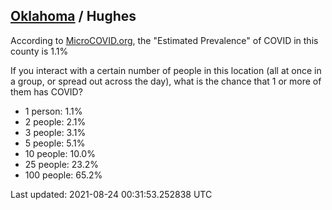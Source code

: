 
## [Oklahoma](/united-states/oklahoma) / Hughes

According to [MicroCOVID.org](http://microcovid.org),
the "Estimated Prevalence" of COVID in this county is 1.1%

If you interact with a certain number of people in this location
(all at once in a group, or spread out across the day), what is the chance that
1 or more of them has COVID?

- 1 person: 1.1%
- 2 people: 2.1%
- 3 people: 3.1%
- 5 people: 5.1%
- 10 people: 10.0%
- 25 people: 23.2%
- 100 people: 65.2%

Last updated: 2021-08-24 00:31:53.252838 UTC
